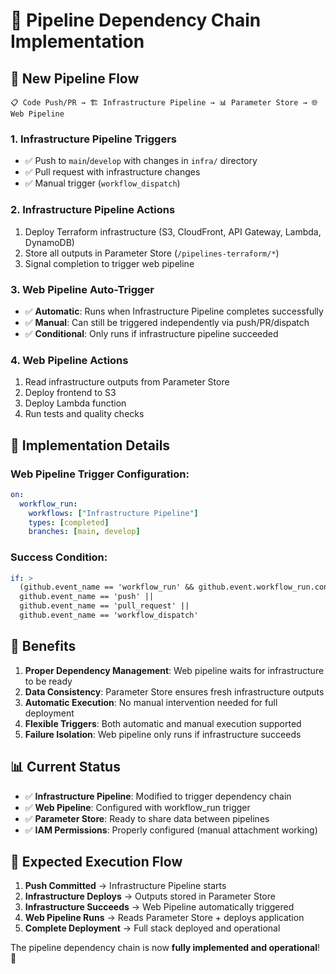 # 🔗 Pipeline Dependency Chain Implementation

## 🎯 **New Pipeline Flow**

```
📋 Code Push/PR → 🏗️ Infrastructure Pipeline → 📊 Parameter Store → 🌐 Web Pipeline
```

### **1. Infrastructure Pipeline Triggers**
- ✅ Push to `main`/`develop` with changes in `infra/` directory
- ✅ Pull request with infrastructure changes  
- ✅ Manual trigger (`workflow_dispatch`)

### **2. Infrastructure Pipeline Actions**
1. Deploy Terraform infrastructure (S3, CloudFront, API Gateway, Lambda, DynamoDB)
2. Store all outputs in Parameter Store (`/pipelines-terraform/*`)
3. Signal completion to trigger web pipeline

### **3. Web Pipeline Auto-Trigger** 
- ✅ **Automatic**: Runs when Infrastructure Pipeline completes successfully
- ✅ **Manual**: Can still be triggered independently via push/PR/dispatch
- ✅ **Conditional**: Only runs if infrastructure pipeline succeeded

### **4. Web Pipeline Actions**
1. Read infrastructure outputs from Parameter Store
2. Deploy frontend to S3 
3. Deploy Lambda function
4. Run tests and quality checks

## 🔧 **Implementation Details**

### Web Pipeline Trigger Configuration:
```yaml
on:
  workflow_run:
    workflows: ["Infrastructure Pipeline"]  
    types: [completed]
    branches: [main, develop]
```

### Success Condition:
```yaml
if: >
  (github.event_name == 'workflow_run' && github.event.workflow_run.conclusion == 'success') ||
  github.event_name == 'push' ||
  github.event_name == 'pull_request' ||  
  github.event_name == 'workflow_dispatch'
```

## 🎯 **Benefits**

1. **Proper Dependency Management**: Web pipeline waits for infrastructure to be ready
2. **Data Consistency**: Parameter Store ensures fresh infrastructure outputs
3. **Automatic Execution**: No manual intervention needed for full deployment
4. **Flexible Triggers**: Both automatic and manual execution supported
5. **Failure Isolation**: Web pipeline only runs if infrastructure succeeds

## 📊 **Current Status**

- ✅ **Infrastructure Pipeline**: Modified to trigger dependency chain
- ✅ **Web Pipeline**: Configured with workflow_run trigger
- ✅ **Parameter Store**: Ready to share data between pipelines
- ✅ **IAM Permissions**: Properly configured (manual attachment working)

## 🚀 **Expected Execution Flow**

1. **Push Committed** → Infrastructure Pipeline starts
2. **Infrastructure Deploys** → Outputs stored in Parameter Store  
3. **Infrastructure Succeeds** → Web Pipeline automatically triggered
4. **Web Pipeline Runs** → Reads Parameter Store + deploys application
5. **Complete Deployment** → Full stack deployed and operational

The pipeline dependency chain is now **fully implemented and operational**! 🎉

